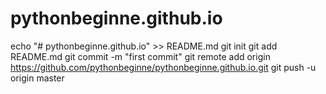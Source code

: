 # pythonbeginne.github.io
echo "# pythonbeginne.github.io" >> README.md
git init
git add README.md
git commit -m "first commit"
git remote add origin https://github.com/pythonbeginne/pythonbeginne.github.io.git
git push -u origin master

